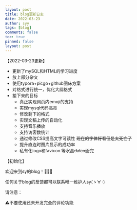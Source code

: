 ```yaml
---
layout: post
title: blog更新日志
date: 2022-03-23
author: syy
tags: [blog]
comments: false
toc: true
pinned: false
layout: post
---
```


【2022-03-23更新】

- 更新了mySQL和HTML的学习进度
- 放上部分杂文
- 使用typora+picgo+github图床方案
- 对格式进行统一，优化大纲格式
- 接下来的目标
  - 真正实现网页内emoji的支持
  - 实现mysql代码高亮
  - 修改剩下的格式
  - 实现文稿上传的自动化
  - 支持音乐播放
  - 支持访客数统计
  - 通过修改CSS提高文字可读性 ~~现在的字体好看但是太死亡了~~
  - 提升直连时图片显示的成功率
  - 私有化logo和favicon ~~等水晶dalao画完~~

【初始化】

欢迎来到sy的blog！🎉🎉🎉

任何关于blog的反馈都可以联系唯一维护人sy(ゝ∀･)

请注意：

⚠不要使用还未开发完全的评论功能

